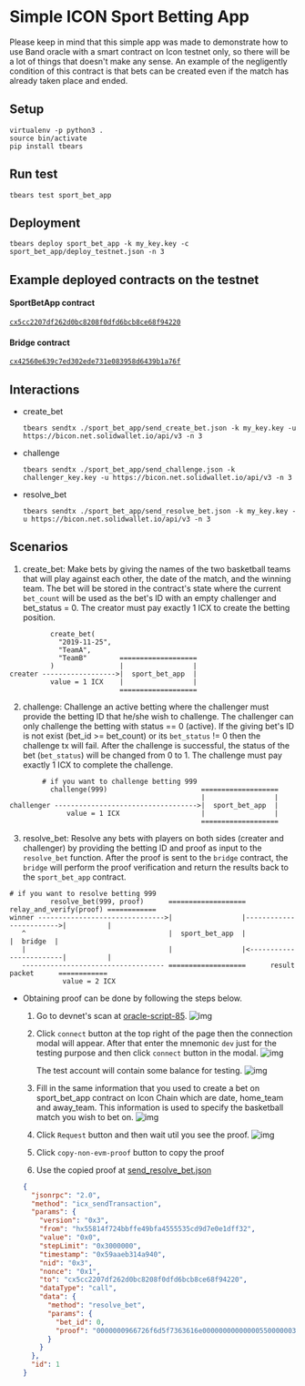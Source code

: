 # Simple ICON Sport Betting App

Please keep in mind that this simple app was made to demonstrate how to use Band oracle with a smart contract on Icon testnet only, so there will be a lot of things that doesn't make any sense. An example of the negligently condition of this contract is that bets can be created even if the match has already taken place and ended.

## Setup

```
virtualenv -p python3 .
source bin/activate
pip install tbears
```

## Run test

```
tbears test sport_bet_app
```

## Deployment

```
tbears deploy sport_bet_app -k my_key.key -c sport_bet_app/deploy_testnet.json -n 3
```

## Example deployed contracts on the testnet

#### SportBetApp contract

[`cx5cc2207df262d0bc8208f0dfd6bcb8ce68f94220`](https://bicon.tracker.solidwallet.io/contract/cx5cc2207df262d0bc8208f0dfd6bcb8ce68f94220#readcontract)

#### Bridge contract

[`cx42560e639c7ed302ede731e083958d6439b1a76f`](https://bicon.tracker.solidwallet.io/contract/cx42560e639c7ed302ede731e083958d6439b1a76f#readcontract)

## Interactions

- create_bet

  ```
  tbears sendtx ./sport_bet_app/send_create_bet.json -k my_key.key -u https://bicon.net.solidwallet.io/api/v3 -n 3
  ```

- challenge

  ```
  tbears sendtx ./sport_bet_app/send_challenge.json -k challenger_key.key -u https://bicon.net.solidwallet.io/api/v3 -n 3
  ```

- resolve_bet
  ```
  tbears sendtx ./sport_bet_app/send_resolve_bet.json -k my_key.key -u https://bicon.net.solidwallet.io/api/v3 -n 3
  ```

## Scenarios

1. create_bet: Make bets by giving the names of the two basketball teams that will play against each other, the date of the match, and the winning team. The bet will be stored in the contract's state where the current `bet_count` will be used as the bet's ID with an empty challenger and bet_status = 0. The creator must pay exactly 1 ICX to create the betting position.

```
          create_bet(
            "2019-11-25",
            "TeamA",
            "TeamB"        ===================
          )                |                 |
creater ------------------>|  sport_bet_app  |
          value = 1 ICX    |                 |
                           ===================
```

2. challenge: Challenge an active betting where the challenger must provide the betting ID that he/she wish to challenge. The challenger can only challenge the betting with status == 0 (active). If the giving bet's ID is not exist (bet_id >= bet_count) or its `bet_status` != 0 then the challenge tx will fail. After the challenge is successful, the status of the bet (`bet_status`) will be changed from 0 to 1. The challenge must pay exactly 1 ICX to complete the challenge.

```
        # if you want to challenge betting 999
          challenge(999)                       ===================
                                               |                 |
challenger ----------------------------------->|  sport_bet_app  |
              value = 1 ICX                    |                 |
                                               ===================
```

3. resolve_bet: Resolve any bets with players on both sides (creater and challenger) by providing the betting ID and proof as input to the `resolve_bet` function. After the proof is sent to the `bridge` contract, the `bridge` will perform the proof verification and return the results back to the `sport_bet_app` contract.

```
# if you want to resolve betting 999
          resolve_bet(999, proof)      =================== relay_and_verify(proof) ============
winner ------------------------------->|                 |------------------------>|          |
   ^                                   |  sport_bet_app  |                         |  bridge  |
   |                                   |                 |<------------------------|          |
   ----------------------------------- ===================      result packet      ============
             value = 2 ICX
```

- Obtaining proof can be done by following the steps below.

  1.  Go to devnet's scan at [oracle-script-85](https://guanyu-devnet.cosmoscan.io/oracle-script/85).
      ![img](https://user-images.githubusercontent.com/12705423/93473449-3ca5f400-f920-11ea-94f9-99bb87c3efe1.png)

  2.  Click `connect` button at the top right of the page then the connection modal will appear. After that enter the mnemonic `dev` just for the testing purpose and then click `connect` button in the modal.
      ![img](https://user-images.githubusercontent.com/12705423/93473852-bb9b2c80-f920-11ea-8a79-6ce712f2a8b0.png)

      The test account will contain some balance for testing.
      ![img](https://user-images.githubusercontent.com/12705423/93474236-467c2700-f921-11ea-8a67-3fe16b3e885a.png)

  3.  Fill in the same information that you used to create a bet on sport_bet_app contract on Icon Chain which are date, home_team and away_team. This information is used to specify the basketball match you wish to bet on.
      ![img](https://user-images.githubusercontent.com/12705423/93474601-c3a79c00-f921-11ea-82dd-58421409f5b3.png)

  4.  Click `Request` button and then wait util you see the proof.
      ![img](https://user-images.githubusercontent.com/12705423/93475975-74fb0180-f923-11ea-80e8-c75bf10e7d97.png)

  5.  Click `copy-non-evm-proof` button to copy the proof

  6.  Use the copied proof at [send_resolve_bet.json](./sport_bet_app/send_resolve_bet.json)

  ```json
  {
    "jsonrpc": "2.0",
    "method": "icx_sendTransaction",
    "params": {
      "version": "0x3",
      "from": "hx55814f724bbffe49bfa4555535cd9d7e0e1dff32",
      "value": "0x0",
      "stepLimit": "0x3000000",
      "timestamp": "0x59aaeb314a940",
      "nid": "0x3",
      "nonce": "0x1",
      "to": "cx5cc2207df262d0bc8208f0dfd6bcb8ce68f94220",
      "dataType": "call",
      "data": {
        "method": "resolve_bet",
        "params": {
          "bet_id": 0,
          "proof": "0000000966726f6d5f7363616e00000000000000550000003c0000000a323031392d31312d32350000001922436f6d756e69636163696f6e6573204d65726365646573220000000d2253616e204c6f72656e7a6f22000000000000000400000000000000040000000966726f6d5f7363616e000000000001c9b500000000000000040000000064d832e80000000064d8273001000000080000005700000063"
        }
      }
    },
    "id": 1
  }
  ```

